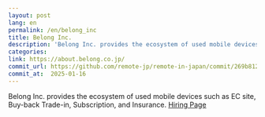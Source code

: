 ```yaml
---
layout: post
lang: en
permalink: /en/belong_inc
title: Belong Inc.
description: 'Belong Inc. provides the ecosystem of used mobile devices such as EC site, Buy-back Trade-in, Subscription, and Insurance. Hiring Page'
categories: 
link: https://about.belong.co.jp/
commit_url: https://github.com/remote-jp/remote-in-japan/commit/269b8121aa196f71e3b6ae053662484bf0056892
commit_at:  2025-01-16
---
```


<p>Belong Inc. provides the ecosystem of used mobile devices such as EC site, Buy-back Trade-in, Subscription, and Insurance. <a href="https://about.belong.co.jp/recruit/">Hiring Page</a></p>
